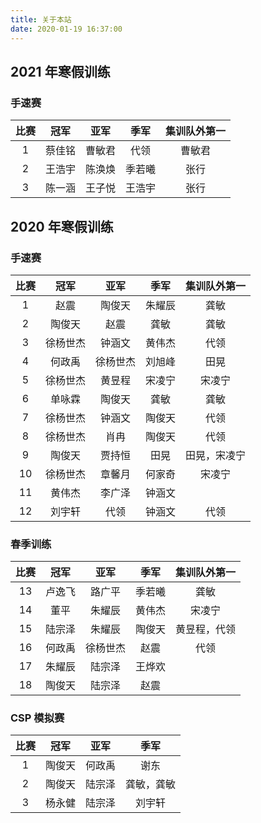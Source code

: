 ```yaml
---
title: 关于本站
date: 2020-01-19 16:37:00
---
```


## 2021 年寒假训练

### 手速赛

| 比赛 | 冠军 | 亚军 | 季军 | 集训队外第一 |
| :-: | :-: | :-: | :-: | :-: |
|  1  | 蔡佳铭 | 曹敏君 | 代领 | 曹敏君 |
|  2  | 王浩宇 | 陈涣焕 | 季若曦 | 张行 |
|  3  | 陈一涵 | 王子悦 | 王浩宇 | 张行 |

## 2020 年寒假训练

### 手速赛

| 比赛 | 冠军 | 亚军 | 季军 | 集训队外第一 |
| :-: | :-: | :-: | :-: | :-: |
|  1  | 赵震 | 陶俊天 | 朱耀辰 | 龚敏 |
|  2  | 陶俊天 | 赵震 | 龚敏 | 龚敏 |
|  3  | 徐杨世杰 | 钟涵文 | 黄伟杰 | 代领 |
|  4  | 何政禹 | 徐杨世杰 | 刘旭峰 | 田晃 |
|  5  | 徐杨世杰 | 黄昱程 | 宋凌宁 | 宋凌宁 |
|  6  | 单咏霖 | 陶俊天 | 龚敏 | 龚敏 |
|  7  | 徐杨世杰 | 钟涵文 | 陶俊天 | 代领 |
|  8  | 徐杨世杰 | 肖冉 | 陶俊天 | 代领 |
|  9  | 陶俊天 | 贾持恒 | 田晃 | 田晃，宋凌宁 |
|  10 | 徐杨世杰 | 章馨月 | 何家奇 | 宋凌宁 |
|  11 | 黄伟杰 | 李广泽 | 钟涵文 |  |
|  12 | 刘宇轩 | 代领 | 钟涵文 | 代领 |

### 春季训练

| 比赛 | 冠军 | 亚军 | 季军 | 集训队外第一 |
| :-: | :-: | :-: | :-: | :-: |
| 13  | 卢逸飞 | 路广平 | 季若曦 | 龚敏 |
| 14  | 董平 | 朱耀辰 | 黄伟杰 | 宋凌宁 |
| 15  | 陆宗泽 | 朱耀辰 | 陶俊天 | 黄昱程，代领 |
| 16  | 何政禹 | 徐杨世杰 | 赵震 | 代领 |
| 17  | 朱耀辰 | 陆宗泽 | 王烨欢 | |
| 18  | 陶俊天 | 陆宗泽 | 赵震 | |

### CSP 模拟赛

| 比赛 | 冠军 | 亚军 | 季军 |
| :-: | :-: | :-: | :-: |
|  1  | 陶俊天 | 何政禹 | 谢东 |
|  2  | 陶俊天 | 陆宗泽 | 龚敏，龚敏 |
|  3  | 杨永健 | 陆宗泽 | 刘宇轩 |
